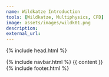 ```yaml
---
name: Wildkatze Introduction
tools: [Wildkatze, Multiphysics, CFD]
image: assets/images/wildk01.png
description: 
external_url: 
---
```



{% include head.html %}

<body class="h-100 d-flex flex-column">

  <main class="flex-shrink-0 container mt-5">
    {% include navbar.html %}
    {{ content }}
  </main>
{% include footer.html %}
